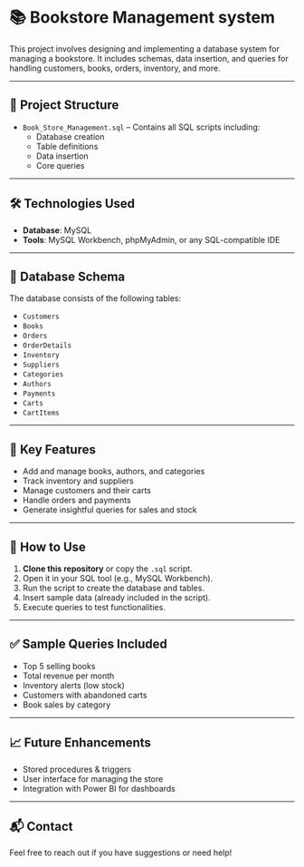 # 📚 Bookstore Management system

This project involves designing and implementing a database system for managing a bookstore. It includes schemas, data insertion, and queries for handling customers, books, orders, inventory, and more.

---

## 📂 Project Structure

- `Book_Store_Management.sql` – Contains all SQL scripts including:
  - Database creation
  - Table definitions
  - Data insertion
  - Core queries

---

## 🛠️ Technologies Used

- **Database**: MySQL
- **Tools**: MySQL Workbench, phpMyAdmin, or any SQL-compatible IDE

---

## 🧱 Database Schema

The database consists of the following tables:

- `Customers`
- `Books`
- `Orders`
- `OrderDetails`
- `Inventory`
- `Suppliers`
- `Categories`
- `Authors`
- `Payments`
- `Carts`
- `CartItems`

---

## 📌 Key Features

- Add and manage books, authors, and categories
- Track inventory and suppliers
- Manage customers and their carts
- Handle orders and payments
- Generate insightful queries for sales and stock

---

## 🚀 How to Use

1. **Clone this repository** or copy the `.sql` script.
2. Open it in your SQL tool (e.g., MySQL Workbench).
3. Run the script to create the database and tables.
4. Insert sample data (already included in the script).
5. Execute queries to test functionalities.

---

## ✅ Sample Queries Included

- Top 5 selling books
- Total revenue per month
- Inventory alerts (low stock)
- Customers with abandoned carts
- Book sales by category

---

## 📈 Future Enhancements

- Stored procedures & triggers
- User interface for managing the store
- Integration with Power BI for dashboards

---

## 📬 Contact

Feel free to reach out if you have suggestions or need help!

